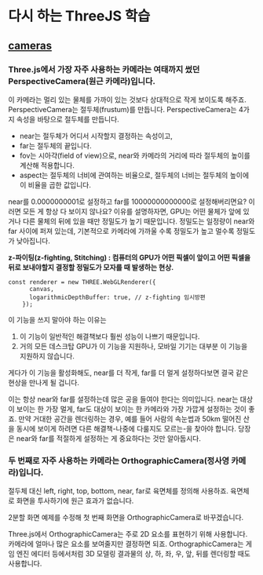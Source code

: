 # 다시 하는 ThreeJS 학습

## [cameras](https://threejs.org/manual/#ko/cameras)

### Three.js에서 가장 자주 사용하는 카메라는 여태까지 썼던 PerspectiveCamera(원근 카메라)입니다.

이 카메라는 멀리 있는 물체를 가까이 있는 것보다 상대적으로 작게 보이도록 해주죠.
PerspectiveCamera는 절두체(frustum)를 만듭니다.
PerspectiveCamera는 4가지 속성을 바탕으로 절두체를 만듭니다.

- near는 절두체가 어디서 시작할지 결정하는 속성이고,
- far는 절두체의 끝입니다.
- fov는 시아갹(field of view)으로, near와 카메라의 거리에 따라 절두체의 높이를 계산해 적용합니다.
- aspect는 절두체의 너비에 관여하는 비율으로, 절두체의 너비는 절두체의 높이에 이 비율을 곱한 값입니다.

near를 0.0000000001로 설정하고 far를 10000000000000로 설정해버리면요?
이러면 모든 게 항상 다 보이지 않나요? 이유를 설명하자면, GPU는 어떤 물체가 앞에 있거나 다른 물체의 뒤에 있을 때만 정밀도가 높기 때문입니다. 정밀도는 일정량이 near와 far 사이에 퍼져 있는데, 기본적으로 카메라에 가까울 수록 정밀도가 높고 멀수록 정밀도가 낮아집니다.

**z-파이팅(z-fighting, Stitching) : 컴퓨터의 GPU가 어떤 픽셀이 앞이고 어떤 픽셀을 뒤로 보내야할지 결정할 정밀도가 모자를 때 발생하는 현상.**

```
const renderer = new THREE.WebGLRenderer({
      canvas,
      logarithmicDepthBuffer: true, // z-fighting 임시방편
    });
```

이 기능을 쓰지 말아야 하는 이유는

1. 이 기능이 일반적인 해결책보다 훨씬 성능이 나쁘기 때문입니다.
2. 거의 모든 데스크탑 GPU가 이 기능을 지원하나, 모바일 기기는 대부분 이 기능을 지원하지 않습니다.

게다가 이 기능을 활성화해도, near를 더 작게, far를 더 멀게 설정하다보면 결국 같은 현상을 만나게 될 겁니다.

이는 항상 near와 far를 설정하는데 많은 공을 들여야 한다는 의미입니다. near는 대상이 보이는 한 가장 멀게, far도 대상이 보이는 한 카메라와 가장 가깝게 설정하는 것이 좋죠. 만약 거대한 공간을 렌더링하는 경우, 예를 들어 사람의 속눈썹과 50km 떨어진 산을 동시에 보이게 하려면 다른 해결책-나중에 다룰지도 모르는-을 찾아야 합니다. 당장은 near와 far를 적절하게 설정하는 게 중요하다는 것만 알아둡시다.

### 두 번째로 자주 사용하는 카메라는 OrthographicCamera(정사영 카메라)입니다.

절두체 대신 left, right, top, bottom, near, far로 육면체를 정의해 사용하죠. 육면체로 화면을 투사하기에 원근 효과가 없습니다.

2분할 화면 예제를 수정해 첫 번째 화면을 OrthographicCamera로 바꾸겠습니다.

Three.js에서 OrthographicCamera는 주로 2D 요소를 표현하기 위해 사용합니다.
카메라에 얼마나 많은 요소를 보여줄지만 결정하면 되죠.
OrthographicCamera는 게임 엔진 에디터 등에서처럼 3D 모델링 결과물의 상, 하, 좌, 우, 앞, 뒤를 렌더링할 때도 사용합니다.
